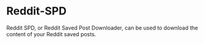 # Reddit-SPD
Reddit SPD, or Reddit Saved Post Downloader, can be used to download the content of your Reddit saved posts.
